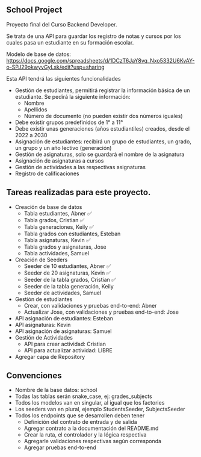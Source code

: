 ## School Project

Proyecto final del Curso Backend Developer.

Se trata de una API para guardar los registro de notas y cursos
por los cuales pasa un estudiante en su formación escolar.

Modelo de base de datos: https://docs.google.com/spreadsheets/d/1DCzT6JaY8vq_Nxo5332U6KvAY-o-SPJ29okwyvGyLsk/edit?usp=sharing

Esta API tendrá las siguientes funcionalidades

- Gestión de estudiantes, permitirá registrar la información básica de un estudiante. Se pedirá la siguiente
  información:
    - Nombre
    - Apellidos
    - Número de documento (no pueden existir dos números iguales)
- Debe existir grupos predefinidos de 1° a 11°
- Debe existir unas generaciones (años estudiantiles) creados, desde el 2022 a 2030
- Asignación de estudiantes: recibirá un grupo de estudiantes, un grado, un grupo y un año lectivo (generación)
- Gestión de asignaturas, solo se guardará el nombre de la asignatura
- Asignación de asignaturas a cursos
- Gestión de actividades a las respectivas asignaturas
- Registro de calificaciones


## Tareas realizadas para este proyecto.
- Creación de base de datos
  - Tabla estudiantes, Abner ✅
  - Tabla grados, Cristian ✅
  - Tabla generaciones, Keily ✅
  - Tabla grados con estudiantes, Esteban
  - Tabla asignaturas, Kevin ✅
  - Tabla grados y asignaturas, Jose
  - Tabla actividades, Samuel
- Creación de Seeders
  - Seeder de 10 estudiantes, Abner ✅
  - Seeder de 20 asignaturas, Kevin ✅
  - Seeder de la tabla grados, Cristian ✅
  - Seeder de la tabla generación, Keily
  - Seeder de actividades, Samuel
- Gestión de estudiantes
  - Crear, con validaciones y pruebas end-to-end: Abner
  - Actualizar Jose, con validaciones y pruebas end-to-end: Jose
- API asignación de estudiantes: Esteban
- API asignaturas: Kevin
- API asignación de asignaturas: Samuel
- Gestión de Actividades
  - API para crear actividad: Cristian
  - API para actualizar actividad: LIBRE
- Agregar capa de Repository

## Convenciones
- Nombre de la base datos: school
- Todas las tablas serán snake_case, ej: grades_subjects
- Todos los modelos van en singular, al igual que los factories
- Los seeders van en plural, ejemplo StudentsSeeder, SubjectsSeeder
- Todos los endpoints que se desarrollen deben tener
  - Definición del contrato de entrada y de salida
  - Agregar contrato a la documentación del README.md
  - Crear la ruta, el controlador y la lógica respectiva
  - Agregarle validaciones respectivas según corresponda
  - Agregar pruebas end-to-end
